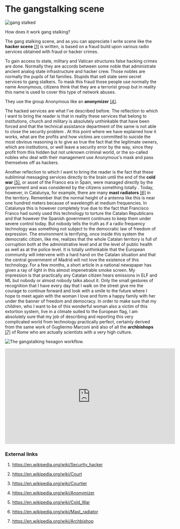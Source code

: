 # The gangstalking scene

![gang stalked](http://telecomlobby.com/Images/1_NrrlrQsXtTbn-bP1uyaADw.jpeg)

How does it work gang stalking?

The gang stalking scene, and as you can appreciate I write scene like the **hacker scene** [[1]](https://en.wikipedia.org/wiki/Security_hacker) is written, is based on a fraud  build upon various radio services obtained with fraud or hacker crimes.

To gain access to state, military and Vatican structures false hacking crimes are done. Normally they are accords between some noble that administrate ancient analog state infrastructure and hacker crew. Those nobles are normally the pupils of fat families. Stupids that sell state semi secret services to gang stalkers. To mask this fraud those people use normally the name Anonymous, citizens think that they are a terrorist group but in reality this name is used to cover this type of network abuses. 

They use the group Anonymous like an **anonymizer** [[4]](https://en.wikipedia.org/wiki/Anonymizer).

The hacked services are what I've described before. The reflection to which I want to bring the reader is that in reality these services that belong to institutions, church and military is absolutely unthinkable that have been forced and that the technical assistance department of the same is not able to close the security problem . At this point where we have explained how it works, what are the profits and how victims are committed to suicide the most obvious reasoning is to give as true the fact that the legitimate owners, which are institutions, or well leave a security error by the way, since they profit from this hidden but not unknown criminal world, or the so-called nobles who deal with their management use Anonymous's mask and pass themselves off as hackers.

Another reflection to which I want to bring the reader is the fact that these subliminal messaging services directly to the brain until the end of the **cold war** [[5]](https://en.wikipedia.org/wiki/Cold_War), or asset of the Franco era in Spain, were managed directly by the government and was considered by the citizens something totally . Today, however, in Catalunya, for example, there are many **mast radiators** [[6]](https://en.wikipedia.org/wiki/Mast_radiator) in the territory. Remember that the normal height of a antenna like this is near one hundred meters because of wavelength at medium frequencies. 
In Catalunya this is however completely true due to the fact that Francisco Franco had surely used this technology to torture the Catalan Republicans and that however the Spanish government continues to keep them under severe control today. But nobody tells the truth as if a radio frequency technology was something not subject to the democratic law of freedom of expression. The environment is terrifying, once inside this system the democratic citizen, like me, realizes that the whole Catalan territory is full of corruption both at the administrative level and at the level of public health as well as at the police level. It is totally unthinkable that the European community will intervene with a hard hand on the Catalan situation and that the central government of Madrid will not love the existence of this technology. For a few months, a short article in a national newspaper has given a ray of light in this almost impenetrable smoke screen. My impression is that practically any Catalan citizen hears emissions in ELF and ML but nobody or almost nobody talks about it. Only the small gestures of recognition that I have every day that I walk on the street give me the courage to continue forward and look with a smile to the future where I hope to meet again with the woman I love and form a happy family with her under the banner of freedom and democracy. In order to make sure that my children, who I want to be of this wonderful woman also a victim of this extortion system, live in a climate suited to the European flag, I am absolutely sure that my job of describing and reporting this very complicated world from technology practically perfect, certainly derived from the same work of Gugliermo Marconi and also of all the **archbishops** [[7]](https://en.wikipedia.org/wiki/Archbishop) of Rome who are actually scientists with a very high culture.

![The gangstalking hexagon workflow.](https://scontent-lcy1-1.xx.fbcdn.net/v/t39.30808-6/233723836_10227116508921170_549967848909192707_n.jpg?_nc_cat=105&ccb=1-4&_nc_sid=0debeb&_nc_ohc=omrBlA0enVYAX8TvFDL&tn=DW2K6PmP8GUsn1CU&_nc_ht=scontent-lcy1-1.xx&oh=6ad9877f1ddb4499f05493984e03b74f&oe=611512F0)

<iframe width="560" height="315" src="https://www.youtube.com/embed/1or35SyrX0k" title="YouTube video player" frameborder="0" allow="accelerometer; autoplay; clipboard-write; encrypted-media; gyroscope; picture-in-picture" allowfullscreen></iframe>

### External links

1. https://en.wikipedia.org/wiki/Security_hacker

2. https://en.wikipedia.org/wiki/Court

3. https://en.wikipedia.org/wiki/Courtier

4. https://en.wikipedia.org/wiki/Anonymizer

5. https://en.wikipedia.org/wiki/Cold_War

6. https://en.wikipedia.org/wiki/Mast_radiator

7. https://en.wikipedia.org/wiki/Archbishop

   

